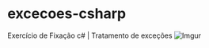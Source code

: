 # excecoes-csharp
 Exercício de Fixação c# | Tratamento de exceções
 ![Imgur](https://i.imgur.com/kr71i9s.png)
